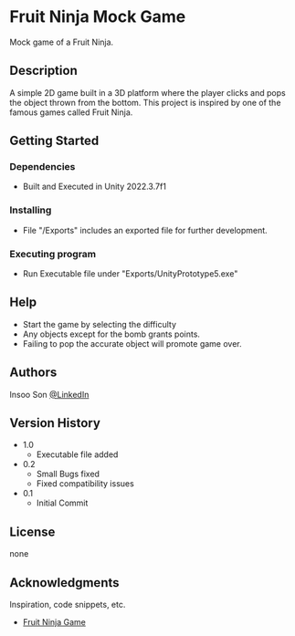 # Fruit Ninja Mock Game

Mock game of a Fruit Ninja.

## Description

A simple 2D game built in a 3D platform where the player clicks and pops the object thrown from the bottom.
This project is inspired by one of the famous games called Fruit Ninja. 

## Getting Started

### Dependencies
* Built and Executed in Unity 2022.3.7f1
### Installing

* File "/Exports" includes an exported file for further development.

### Executing program

* Run Executable file under "Exports/UnityPrototype5.exe"

## Help

* Start the game by selecting the difficulty
* Any objects except for the bomb grants points.
* Failing to pop the accurate object will promote game over.

## Authors

Insoo Son [@LinkedIn]()

## Version History
* 1.0
    * Executable file added
* 0.2
    * Small Bugs fixed
    * Fixed compatibility issues
* 0.1
    * Initial Commit

## License

none

## Acknowledgments

Inspiration, code snippets, etc.
* [Fruit Ninja Game]([https://github.com/matiassingers/awesome-readme](https://poki.com/kr/g/fruit-ninja?campaign=14343986824&adgroup=126929064460&extensionid=&targetid=dsa-645606693027&location=9001075&matchtype=&network=g&device=c&devicemodel=&creative=604077469104&keyword=&placement=&target=&gclid=CjwKCAjwxOymBhAFEiwAnodBLFg_A4YnPABurMIuxOzJouBJhZHgTtvTBDyAcXA9mlQw-k8YLfNTpRoCcrYQAvD_BwE#)https://poki.com/kr/g/fruit-ninja?campaign=14343986824&adgroup=126929064460&extensionid=&targetid=dsa-645606693027&location=9001075&matchtype=&network=g&device=c&devicemodel=&creative=604077469104&keyword=&placement=&target=&gclid=CjwKCAjwxOymBhAFEiwAnodBLFg_A4YnPABurMIuxOzJouBJhZHgTtvTBDyAcXA9mlQw-k8YLfNTpRoCcrYQAvD_BwE#)
